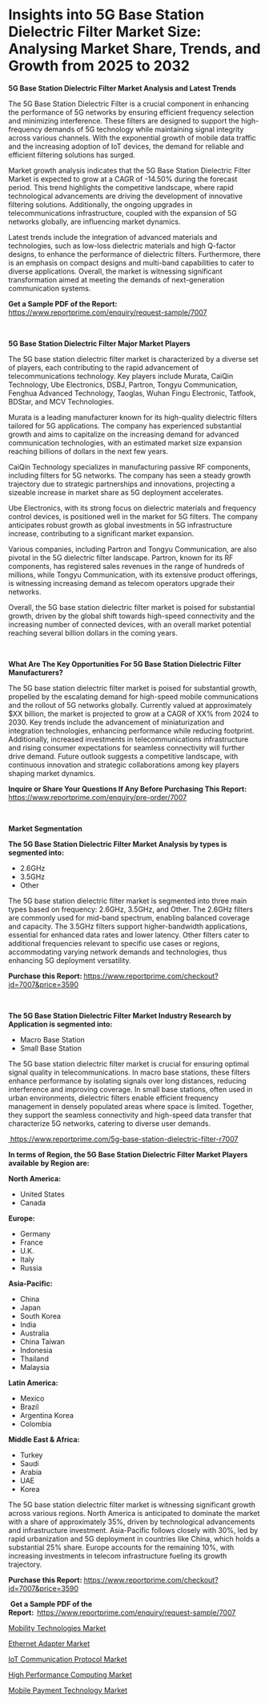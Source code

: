 <p><h1>Insights into 5G Base Station Dielectric Filter Market Size: Analysing Market Share, Trends, and Growth from 2025 to 2032</h1></p><p><strong>5G Base Station Dielectric Filter Market Analysis and Latest Trends</strong></p>
<p><p>The 5G Base Station Dielectric Filter is a crucial component in enhancing the performance of 5G networks by ensuring efficient frequency selection and minimizing interference. These filters are designed to support the high-frequency demands of 5G technology while maintaining signal integrity across various channels. With the exponential growth of mobile data traffic and the increasing adoption of IoT devices, the demand for reliable and efficient filtering solutions has surged.</p><p>Market growth analysis indicates that the 5G Base Station Dielectric Filter Market is expected to grow at a CAGR of -14.50% during the forecast period. This trend highlights the competitive landscape, where rapid technological advancements are driving the development of innovative filtering solutions. Additionally, the ongoing upgrades in telecommunications infrastructure, coupled with the expansion of 5G networks globally, are influencing market dynamics.</p><p>Latest trends include the integration of advanced materials and technologies, such as low-loss dielectric materials and high Q-factor designs, to enhance the performance of dielectric filters. Furthermore, there is an emphasis on compact designs and multi-band capabilities to cater to diverse applications. Overall, the market is witnessing significant transformation aimed at meeting the demands of next-generation communication systems.</p></p>
<p><strong>Get a Sample PDF of the Report:&nbsp;</strong> <a href="https://www.reportprime.com/enquiry/request-sample/7007?utm_campaign=12&utm_medium=2&utm_source=Github&utm_content=ia&utm_term=19032025&utm_id=5g-base-station-dielectric-filter">https://www.reportprime.com/enquiry/request-sample/7007</a></p>
<p>&nbsp;</p>
<p><strong>5G Base Station Dielectric Filter Major Market Players</strong></p>
<p><p>The 5G base station dielectric filter market is characterized by a diverse set of players, each contributing to the rapid advancement of telecommunications technology. Key players include Murata, CaiQin Technology, Ube Electronics, DSBJ, Partron, Tongyu Communication, Fenghua Advanced Technology, Taoglas, Wuhan Fingu Electronic, Tatfook, BDStar, and MCV Technologies.</p><p>Murata is a leading manufacturer known for its high-quality dielectric filters tailored for 5G applications. The company has experienced substantial growth and aims to capitalize on the increasing demand for advanced communication technologies, with an estimated market size expansion reaching billions of dollars in the next few years.</p><p>CaiQin Technology specializes in manufacturing passive RF components, including filters for 5G networks. The company has seen a steady growth trajectory due to strategic partnerships and innovations, projecting a sizeable increase in market share as 5G deployment accelerates.</p><p>Ube Electronics, with its strong focus on dielectric materials and frequency control devices, is positioned well in the market for 5G filters. The company anticipates robust growth as global investments in 5G infrastructure increase, contributing to a significant market expansion.</p><p>Various companies, including Partron and Tongyu Communication, are also pivotal in the 5G dielectric filter landscape. Partron, known for its RF components, has registered sales revenues in the range of hundreds of millions, while Tongyu Communication, with its extensive product offerings, is witnessing increasing demand as telecom operators upgrade their networks.</p><p>Overall, the 5G base station dielectric filter market is poised for substantial growth, driven by the global shift towards high-speed connectivity and the increasing number of connected devices, with an overall market potential reaching several billion dollars in the coming years.</p></p>
<p>&nbsp;</p>
<p><strong>What Are The Key Opportunities For 5G Base Station Dielectric Filter Manufacturers?</strong></p>
<p><p>The 5G base station dielectric filter market is poised for substantial growth, propelled by the escalating demand for high-speed mobile communications and the rollout of 5G networks globally. Currently valued at approximately $XX billion, the market is projected to grow at a CAGR of XX% from 2024 to 2030. Key trends include the advancement of miniaturization and integration technologies, enhancing performance while reducing footprint. Additionally, increased investments in telecommunications infrastructure and rising consumer expectations for seamless connectivity will further drive demand. Future outlook suggests a competitive landscape, with continuous innovation and strategic collaborations among key players shaping market dynamics.</p></p>
<p><strong>Inquire or Share Your Questions If Any Before Purchasing This Report:</strong> <a href="https://www.reportprime.com/enquiry/pre-order/7007?utm_campaign=12&utm_medium=2&utm_source=Github&utm_content=ia&utm_term=19032025&utm_id=5g-base-station-dielectric-filter">https://www.reportprime.com/enquiry/pre-order/7007</a></p>
<p>&nbsp;</p>
<p><strong>Market Segmentation</strong></p>
<p><strong>The 5G Base Station Dielectric Filter Market Analysis by types is segmented into:</strong></p>
<p><ul><li>2.6GHz</li><li>3.5GHz</li><li>Other</li></ul></p>
<p><p>The 5G base station dielectric filter market is segmented into three main types based on frequency: 2.6GHz, 3.5GHz, and Other. The 2.6GHz filters are commonly used for mid-band spectrum, enabling balanced coverage and capacity. The 3.5GHz filters support higher-bandwidth applications, essential for enhanced data rates and lower latency. Other filters cater to additional frequencies relevant to specific use cases or regions, accommodating varying network demands and technologies, thus enhancing 5G deployment versatility.</p></p>
<p><strong>Purchase this Report:&nbsp;</strong><a href="https://www.reportprime.com/checkout?id=7007&price=3590&utm_campaign=12&utm_medium=2&utm_source=Github&utm_content=ia&utm_term=19032025&utm_id=5g-base-station-dielectric-filter">https://www.reportprime.com/checkout?id=7007&price=3590</a></p>
<p>&nbsp;</p>
<p><strong>The 5G Base Station Dielectric Filter Market Industry Research by Application is segmented into:</strong></p>
<p><ul><li>Macro Base Station</li><li>Small Base Station</li></ul></p>
<p><p>The 5G base station dielectric filter market is crucial for ensuring optimal signal quality in telecommunications. In macro base stations, these filters enhance performance by isolating signals over long distances, reducing interference and improving coverage. In small base stations, often used in urban environments, dielectric filters enable efficient frequency management in densely populated areas where space is limited. Together, they support the seamless connectivity and high-speed data transfer that characterize 5G networks, catering to diverse user demands.</p></p>
<p><a href="https://www.reportprime.com/5g-base-station-dielectric-filter-r7007?utm_campaign=12&utm_medium=2&utm_source=Github&utm_content=ia&utm_term=19032025&utm_id=5g-base-station-dielectric-filter">&nbsp;https://www.reportprime.com/5g-base-station-dielectric-filter-r7007</a></p>
<p><strong>In terms of Region, the 5G Base Station Dielectric Filter Market Players available by Region are:</strong></p>
<p>
    <p> <strong> North America: </strong>
        <ul>
            <li>United States</li>
            <li>Canada</li>
        </ul>
        </p> 
    <p> <strong> Europe: </strong>
        <ul>
            <li>Germany</li>
            <li>France</li>
            <li>U.K.</li>
            <li>Italy</li>
            <li>Russia</li>
        </ul>
        </p> 
    <p> <strong> Asia-Pacific: </strong>
        <ul>
            <li>China</li>
            <li>Japan</li>
            <li>South Korea</li>
            <li>India</li>
            <li>Australia</li>
            <li>China Taiwan</li>
            <li>Indonesia</li>
            <li>Thailand</li>
            <li>Malaysia</li>
        </ul>
        </p> 
    <p> <strong> Latin America: </strong>
        <ul>
            <li>Mexico</li>
            <li>Brazil</li>
            <li>Argentina Korea</li>
            <li>Colombia</li>
        </ul>
        </p> 
    <p> <strong> Middle East & Africa: </strong>
        <ul>
            <li>Turkey</li>
            <li>Saudi</li>
            <li>Arabia</li>
            <li>UAE</li>
            <li>Korea</li>
        </ul>
    </p>
    </p>
<p><p>The 5G base station dielectric filter market is witnessing significant growth across various regions. North America is anticipated to dominate the market with a share of approximately 35%, driven by technological advancements and infrastructure investment. Asia-Pacific follows closely with 30%, led by rapid urbanization and 5G deployment in countries like China, which holds a substantial 25% share. Europe accounts for the remaining 10%, with increasing investments in telecom infrastructure fueling its growth trajectory.</p></p>
<p><strong>Purchase this Report: </strong><a href="https://www.reportprime.com/checkout?id=7007&price=3590&utm_campaign=12&utm_medium=2&utm_source=Github&utm_content=ia&utm_term=19032025&utm_id=5g-base-station-dielectric-filter">https://www.reportprime.com/checkout?id=7007&price=3590</a></p>
<p>&nbsp;<strong>Get a Sample PDF of the Report:&nbsp;&nbsp;</strong><a href="https://www.reportprime.com/enquiry/request-sample/7007?utm_campaign=12&utm_medium=2&utm_source=Github&utm_content=ia&utm_term=19032025&utm_id=5g-base-station-dielectric-filter">https://www.reportprime.com/enquiry/request-sample/7007</a></p>
<p><strong></strong></p>
<p><p><a href="https://github.com/ernierintzfu/Market-Research-Report-List-1/blob/main/mobility-technologies-market.md?utm_campaign=12&utm_medium=2&utm_source=Github&utm_content=ia&utm_term=19032025&utm_id=5g-base-station-dielectric-filter">Mobility Technologies Market</a></p><p><a href="https://github.com/smarzkathyb6/Market-Research-Report-List-1/blob/main/ethernet-adapter-market.md?utm_campaign=12&utm_medium=2&utm_source=Github&utm_content=ia&utm_term=19032025&utm_id=5g-base-station-dielectric-filter">Ethernet Adapter Market</a></p><p><a href="https://github.com/grevecodeeol/Market-Research-Report-List-1/blob/main/iot-communication-protocol-market.md?utm_campaign=12&utm_medium=2&utm_source=Github&utm_content=ia&utm_term=19032025&utm_id=5g-base-station-dielectric-filter">IoT Communication Protocol Market</a></p><p><a href="https://github.com/kielbledeni0/Market-Research-Report-List-1/blob/main/high-performance-computing-market.md?utm_campaign=12&utm_medium=2&utm_source=Github&utm_content=ia&utm_term=19032025&utm_id=5g-base-station-dielectric-filter">High Performance Computing Market</a></p><p><a href="https://github.com/goickpache1m/Market-Research-Report-List-1/blob/main/mobile-payment-technology-market.md?utm_campaign=12&utm_medium=2&utm_source=Github&utm_content=ia&utm_term=19032025&utm_id=5g-base-station-dielectric-filter">Mobile Payment Technology Market</a></p></p>